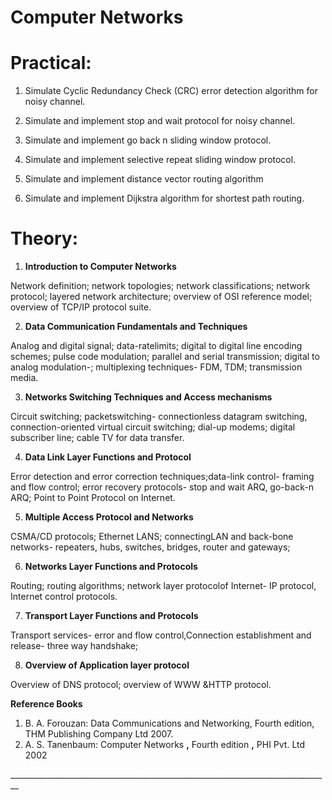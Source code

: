 # Computer Networks

# Practical: 

1. Simulate Cyclic Redundancy Check (CRC) error detection algorithm for noisy channel.

1. Simulate and implement stop and wait protocol for noisy channel.

1. Simulate and implement go back n sliding window protocol.

1. Simulate and implement selective repeat sliding window protocol.

1. Simulate and implement distance vector routing algorithm

1. Simulate and implement Dijkstra algorithm for shortest path routing.



# Theory: 

1. **Introduction to Computer Networks** 

Network definition; network topologies; network classifications; network protocol; layered network architecture; overview of OSI reference model; overview of TCP/IP protocol suite.

2. **Data Communication Fundamentals and Techniques** 

Analog and digital signal; data-ratelimits; digital to digital line encoding schemes; pulse code modulation; parallel and serial transmission; digital to analog modulation-; multiplexing techniques- FDM, TDM; transmission media.

3. **Networks Switching Techniques and Access mechanisms** 

Circuit switching; packetswitching- connectionless datagram switching, connection-oriented virtual circuit switching; dial-up modems; digital subscriber line; cable TV for data transfer.

4. **Data Link Layer Functions and Protocol** 

Error detection and error correction techniques;data-link control- framing and flow control; error recovery protocols- stop and wait ARQ, go-back-n ARQ; Point to Point Protocol on Internet.

5. **Multiple Access Protocol and Networks** 

CSMA/CD protocols; Ethernet LANS; connectingLAN and back-bone networks- repeaters, hubs, switches, bridges, router and gateways;

6. **Networks Layer Functions and Protocols** 

Routing; routing algorithms; network layer protocolof Internet- IP protocol, Internet control protocols.

7. **Transport Layer Functions and Protocols** 

Transport services- error and flow control,Connection establishment and release- three way handshake;

8. **Overview of Application layer protocol** 

Overview of DNS protocol; overview of WWW &HTTP protocol.

**Reference Books**

1. B. A. Forouzan: Data Communications and Networking, Fourth edition, THM Publishing Company Ltd 2007.
2. A. S. Tanenbaum: Computer Networks **,** Fourth edition **,** PHI Pvt. Ltd 2002


\_\_\_\_\_\_\_\_\_\_\_\_\_\_\_\_\_\_\_\_\_\_\_\_\_\_\_\_\_\_\_\_\_\_\_\_\_\_\_\_\_\_\_\_\_\_\_\_\_\_\_\_\_\_\_\_\_\_\_\_\_\_\_\_\_\_\_\_\_\_\_\_\_\_\_\_\_\_\_\_


